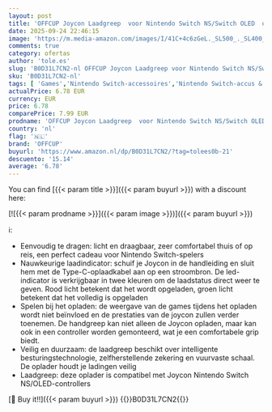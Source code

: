 ```yaml
---
layout: post
title: 'OFFCUP Joycon Laadgreep  voor Nintendo Switch NS/Switch OLED  oplaadgrip met led-display  laadgreep voor V-vormige controller  accessoires  USB type C  zwart '
date: 2025-09-24 22:46:15
image: 'https://m.media-amazon.com/images/I/41C+4c6zGeL._SL500_._SL400_.jpg'
comments: true
category: ofertas
author: 'tole.es'
slug: 'B0D31L7CN2-nl OFFCUP Joycon Laadgreep voor Nintendo Switch NS/Switch...'
sku: 'B0D31L7CN2-nl'
tags: [ 'Games','Nintendo Switch-accessoires','Nintendo Switch-accus & -opladers','Nintendo Switch-consoles, -games & -accessoires','Opladers Voor Nintendo Switch','offcup','🇳🇱', ]
actualPrice: 6.78 EUR
currency: EUR
price: 6.78
comparePrice: 7.99 EUR
prodname: 'OFFCUP Joycon Laadgreep  voor Nintendo Switch NS/Switch OLED  oplaadgrip met led-display  laadgreep voor V-vormige controller  accessoires  USB type C  zwart '
country: 'nl'
flag: '🇳🇱'
brand: 'OFFCUP'
buyurl: 'https://www.amazon.nl/dp/B0D31L7CN2/?tag=tolees0b-21'
descuento: '15.14'
average: '6.78'
---
```


You can find [{{< param title >}}]({{< param buyurl >}}) with a discount here:

[![{{< param prodname >}}]({{< param image >}})]({{< param buyurl >}})

ℹ️:

- Eenvoudig te dragen: licht en draagbaar, zeer comfortabel thuis of op reis, een perfect cadeau voor Nintendo Switch-spelers
- Nauwkeurige laadindicator: schuif je Joycon in de handleiding en sluit hem met de Type-C-oplaadkabel aan op een stroombron. De led-indicator is verkrijgbaar in twee kleuren om de laadstatus direct weer te geven. Rood licht betekent dat het wordt opgeladen, groen licht betekent dat het volledig is opgeladen
- Spelen bij het opladen: de weergave van de games tijdens het opladen wordt niet beïnvloed en de prestaties van de joycon zullen verder toenemen. De handgreep kan niet alleen de Joycon opladen, maar kan ook in een controller worden gemonteerd, wat je een comfortabele grip biedt.
- Veilig en duurzaam: de laadgreep beschikt over intelligente besturingstechnologie, zelfherstellende zekering en vuurvaste schaal. De oplader houdt je ladingen veilig
- Laadgreep: deze oplader is compatibel met Joycon Nintendo Switch NS/OLED-controllers

[🛒 Buy it!!]({{< param buyurl >}})
{{<world>}}B0D31L7CN2{{</world>}}
